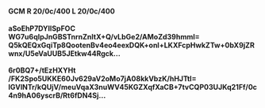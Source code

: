 #### GCM R 20/0c/400 L 20/0c/400
**aSoEhP7DYllSpFOC**<br/>**WG7u6qIpJnGBSTnrnZnltX+Q/vLbGe2/AMoZd39hmmI=**<br/>**Q5kQEQxGqiTp8QootenBv4eo4eexDQK+onl+LKXFcpHwkZTw+0bX9jZRwnx/U5eVaUUB5JEtkw44Rgck...**<br/><br/>
**6r0BQ7+/tEzHXYHt**<br/>**/FK2Spo5UKKE60Jv629aV2oMo7jA08kkVbzK/hHJTtI=**<br/>**lGVINTr/kQUjV/meuVqaX3nuWV45KGZXqfXaCB+7tvCQP03UJKq21Ff/0c4n9hA06yscrB/Rt6fDN4Sj...**